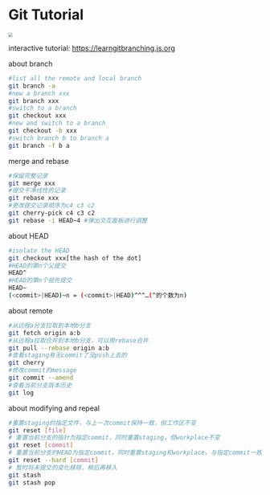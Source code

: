 # Git Tutorial

<img src="https://i.postimg.cc/RVrM69ts/Snipaste-2023-04-15-23-34-35.jpg" style="zoom:50%;" />

interactive tutorial: https://learngitbranching.js.org

about branch

```bash
#list all the remote and local branch
git branch -a
#new a branch xxx
git branch xxx
#switch to a branch
git checkout xxx
#new and switch to a branch
git checkout -b xxx
#switch branch b to branch a
git branch -f b a
```

merge and rebase

```bash
#保留完整记录
git merge xxx
#提交干净线性的记录
git rebase xxx
#更改提交记录顺序为c4 c3 c2
git cherry-pick c4 c3 c2
git rebase -i HEAD~4 #弹出交互面板进行调整
```

about HEAD

```bash
#isolate the HEAD 
git checkout xxx[the hash of the dot]
#HEAD的第n个父提交
HEAD^
#HEAD的第n个祖先提交
HEAD~
(<commit>|HEAD)~n = (<commit>|HEAD)^^^…(^的个数为n)
```

about remote

```bash
#从远程a分支拉取到本地b分支
git fetch origin a:b
#从远程a拉取合并到本地b分支，可以用rebase合并
git pull --rebase origin a:b 
#查看staging有无commit了没push上去的
git cherry
#修改commit的message
git commit --amend
#查看当前分支版本历史
git log
```

about modifying and repeal

```bash
#重置staging的指定文件，与上一次commit保持一致，但工作区不变
git reset [file]
# 重置当前分支的指针为指定commit，同时重置staging，但workplace不变
git reset [commit]
# 重置当前分支的HEAD为指定commit，同时重置staging和workplace，与指定commit一致
git reset --hard [commit]
# 暂时将未提交的变化移除，稍后再移入
git stash
git stash pop
```

